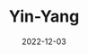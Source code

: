 ---
title: Yin-Yang
subtitle: 
layout: default
modal-id: 6
date: 2022-12-03
img: video
vid: IMG_5009.MP4
thumbnail: yinyang-thumbnail.png
alt: image-alt
price: Between NAf 55 and NAf 500 depending on size and design
size: Large
description: Lorem ipsum dolor sit amet, usu cu alterum nominavi lobortis. At duo novum diceret. Tantas apeirian vix et, usu sanctus postulant inciderint ut, populo diceret necessitatibus in vim. Cu eum dicam feugiat noluisse.

---